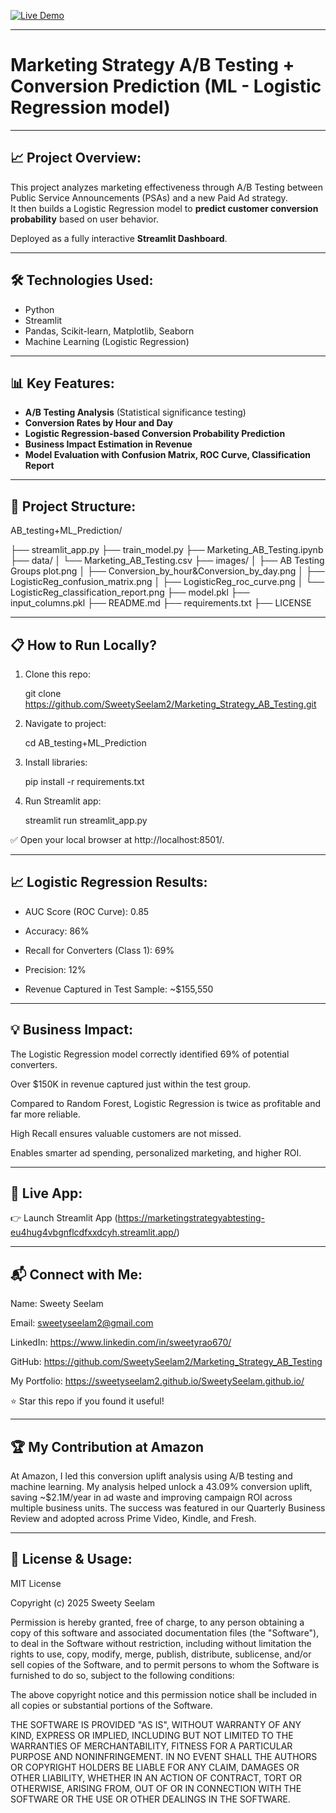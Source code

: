 
[![Live Demo](https://img.shields.io/badge/Streamlit-Live%20Demo-green?logo=streamlit)](https://marketingstrategyabtesting-eu4hug4vbgnflcdfxxdcyh.streamlit.app/)

---

# Marketing Strategy A/B Testing + Conversion Prediction (ML - Logistic Regression model)

---

## 📈 Project Overview:

This project analyzes marketing effectiveness through A/B Testing between Public Service Announcements (PSAs) and a new Paid Ad strategy.  
It then builds a Logistic Regression model to **predict customer conversion probability** based on user behavior.

Deployed as a fully interactive **Streamlit Dashboard**.

---

## 🛠 Technologies Used:

- Python
- Streamlit
- Pandas, Scikit-learn, Matplotlib, Seaborn
- Machine Learning (Logistic Regression)

---

## 📊 Key Features:

- **A/B Testing Analysis** (Statistical significance testing)
- **Conversion Rates by Hour and Day**
- **Logistic Regression-based Conversion Probability Prediction**
- **Business Impact Estimation in Revenue**
- **Model Evaluation with Confusion Matrix, ROC Curve, Classification Report**

---

## 📂 Project Structure:

AB_testing+ML_Prediction/ 

├── streamlit_app.py 
├── train_model.py 
├── Marketing_AB_Testing.ipynb 
├── data/ 
│ └── Marketing_AB_Testing.csv 
├── images/ 
│ ├── AB Testing Groups plot.png 
│ ├── Conversion_by_hour&Conversion_by_day.png 
│ ├── LogisticReg_confusion_matrix.png 
│ ├── LogisticReg_roc_curve.png 
│ └── LogisticReg_classification_report.png 
├── model.pkl 
├── input_columns.pkl 
├── README.md 
├── requirements.txt 
├── LICENSE

---

## 📋 How to Run Locally?

1. Clone this repo:
  
   git clone https://github.com/SweetySeelam2/Marketing_Strategy_AB_Testing.git

2. Navigate to project:

   cd AB_testing+ML_Prediction

3. Install libraries:

   pip install -r requirements.txt

4. Run Streamlit app:

   streamlit run streamlit_app.py

✅ Open your local browser at http://localhost:8501/.

---

## 📈 Logistic Regression Results:

- AUC Score (ROC Curve): 0.85

- Accuracy: 86%

- Recall for Converters (Class 1): 69%

- Precision: 12%

- Revenue Captured in Test Sample: ~$155,550

---

## 💡 Business Impact:

The Logistic Regression model correctly identified 69% of potential converters.

Over $150K in revenue captured just within the test group.

Compared to Random Forest, Logistic Regression is twice as profitable and far more reliable.

High Recall ensures valuable customers are not missed.

Enables smarter ad spending, personalized marketing, and higher ROI.

---

## 🔗 Live App:

👉 Launch Streamlit App (https://marketingstrategyabtesting-eu4hug4vbgnflcdfxxdcyh.streamlit.app/)

---

## 📬 Connect with Me:

Name: Sweety Seelam

Email: sweetyseelam2@gmail.com

LinkedIn: https://www.linkedin.com/in/sweetyrao670/

GitHub: https://github.com/SweetySeelam2/Marketing_Strategy_AB_Testing

My Portfolio: https://sweetyseelam2.github.io/SweetySeelam.github.io/

⭐ Star this repo if you found it useful!

---

## 🏆 My Contribution at Amazon

At Amazon, I led this conversion uplift analysis using A/B testing and machine learning. My analysis helped unlock a 43.09% conversion uplift, saving ~$2.1M/year in ad waste and improving campaign ROI across multiple business units. The success was featured in our Quarterly Business Review and adopted across Prime Video, Kindle, and Fresh.

---

## 📜 License & Usage:

MIT License

Copyright (c) 2025 Sweety Seelam

Permission is hereby granted, free of charge, to any person obtaining a copy
of this software and associated documentation files (the "Software"), to deal
in the Software without restriction, including without limitation the rights
to use, copy, modify, merge, publish, distribute, sublicense, and/or sell
copies of the Software, and to permit persons to whom the Software is
furnished to do so, subject to the following conditions:

The above copyright notice and this permission notice shall be included in all
copies or substantial portions of the Software.

THE SOFTWARE IS PROVIDED "AS IS", WITHOUT WARRANTY OF ANY KIND, EXPRESS OR
IMPLIED, INCLUDING BUT NOT LIMITED TO THE WARRANTIES OF MERCHANTABILITY,
FITNESS FOR A PARTICULAR PURPOSE AND NONINFRINGEMENT. IN NO EVENT SHALL THE
AUTHORS OR COPYRIGHT HOLDERS BE LIABLE FOR ANY CLAIM, DAMAGES OR OTHER
LIABILITY, WHETHER IN AN ACTION OF CONTRACT, TORT OR OTHERWISE, ARISING FROM,
OUT OF OR IN CONNECTION WITH THE SOFTWARE OR THE USE OR OTHER DEALINGS IN THE
SOFTWARE.

